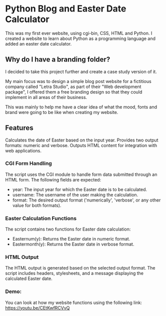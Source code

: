 # Python Blog and Easter Date Calculator

This was my first ever website, using cgi-bin, CSS, HTML and Python. I created a website to learn about Python as a programming language and added an easter date calculator. 

## Why do I have a branding folder? 

I decided to take this project further and create a case study version of it. 

My main focus was to design a simple blog post website for a fictitious company called "Letra Studio", as part of their "Web development package", I offered them a free branding design so that they could implement in all areas of their business. 

This was mainly to help me have a clear idea of what the mood, fonts and brand were going to be like when creating my website. 

## Features
Calculates the date of Easter based on the input year.
Provides two output formats: numeric and verbose.
Outputs HTML content for integration with web applications.

### CGI Form Handling
The script uses the CGI module to handle form data submitted through an HTML form. The following fields are expected:

- year: The input year for which the Easter date is to be calculated.
- username: The username of the user making the calculation.
- format: The desired output format ('numerically', 'verbose', or any other value for both formats).

### Easter Calculation Functions
The script contains two functions for Easter date calculation:

- Easternum(y): Returns the Easter date in numeric format.
- Eastermonth(y): Returns the Easter date in verbose format.

### HTML Output
The HTML output is generated based on the selected output format. The script includes headers, stylesheets, and a message displaying the calculated Easter date.

### Demo:
You can look at how my website functions using the following link: https://youtu.be/CEtKwfRCVvQ 

